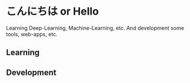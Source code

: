 # こんにちは or Hello

Learning Deep-Learning, Machine-Learning, etc. And development some tools, web-apps, etc.

## Learning

<learning-block>

## Development

<development-block>
